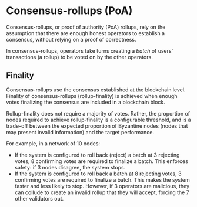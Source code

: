# Consensus-rollups (PoA)

Consensus-rollups, or proof of authority (PoA) rollups, rely on the assumption that there are
enough honest operators to establish a consensus, without relying on a proof of correctness.

In consensus-rollups, operators take turns creating a *batch* of users' transactions (a rollup) to be voted on by the
other operators.

## Finality

Consensus-rollups use the consensus established at the blockchain level.
Finality of consensus-rollups (rollup-finality) is achieved when enough votes finalizing the consensus are included in a
blockchain block.

Rollup-finality does not require a majority of votes.
Rather, the proportion of nodes required to achieve rollup-finality is a configurable threshold, and is a trade-off between
the expected proportion of Byzantine nodes (nodes that may present invalid information) and the target performance.

For example, in a network of 10 nodes:

- If the system is configured to roll back (reject) a batch at 3 rejecting votes, 8 confirming votes are required to
  finalize a batch.
  This enforces safety: if 3 nodes disagree, the system stops.
- If the system is configured to roll back a batch at 8 rejecting votes, 3 confirming votes are required to finalize a batch.
  This makes the system faster and less likely to stop.
  However, if 3 operators are malicious, they can collude to create an invalid rollup that they will accept, forcing the
  7 other validators out.
